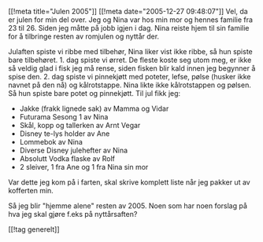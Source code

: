[[!meta  title="Julen 2005"]]
[[!meta  date="2005-12-27 09:48:07"]]
Vel, da er julen for min del over. Jeg og Nina var hos min mor og hennes familie fra 23 til 26. Siden jeg måtte på jobb igjen i dag. Nina reiste hjem til sin familie for å tilbringe resten av romjulen og nyttår der.

Julaften spiste vi ribbe med tilbehør, Nina liker vist ikke ribbe, så hun spiste bare tilbehøret. 1. dag spiste vi ørret. De fleste koste seg utom meg, er ikke så veldig glad i fisk jeg må rense, siden fisken blir kald innen jeg begynner å spise den. 2. dag spiste vi pinnekjøtt med poteter, lefse, pølse (husker ikke navnet på den nå) og kålrotstappe. Nina likte ikke kålrotstappen og pølsen. Så hun spiste bare potet og pinnekjøtt.
Til jul fikk jeg:
<ul>
	<li>Jakke (frakk lignede sak) av Mamma og Vidar</li>
	<li>Futurama Sesong 1 av Nina</li>
	<li>Skål, kopp og tallerken av Arnt Vegar</li>
	<li>Disney te-lys holder av Ane</li>
	<li>Lommebok av Nina</li>
	<li>Diverse Disney julehefter av Nina</li>
	<li>Absolutt Vodka flaske av Rolf</li>
	<li>2 sleiver, 1 fra Ane og 1 fra Nina sin mor</li>
</ul>
Var dette jeg kom på i farten, skal skrive komplett liste når jeg pakker ut av kofferten min.

Så jeg blir "hjemme alene" resten av 2005. Noen som har noen forslag på hva jeg skal gjøre f.eks på nyttårsaften?

[[!tag  generelt]]